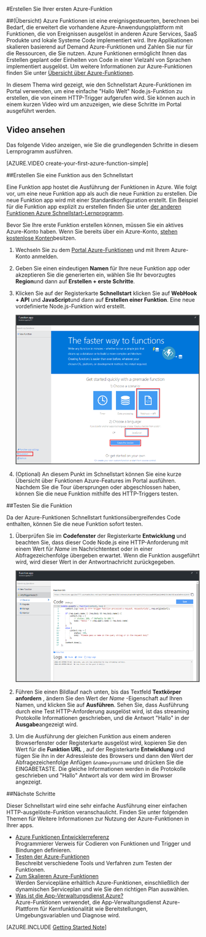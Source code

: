 <properties
   pageTitle="Erstellen Ihrer ersten Azure-Funktion | Microsoft Azure"
   description="Erstellen Sie Ihrer ersten Azure-Funktion, einer ohne Server-Anwendung in weniger als zwei Minuten."
   services="functions"
   documentationCenter="na"
   authors="ggailey777"
   manager="erikre"
   editor=""
   tags=""
/>

<tags
   ms.service="functions"
   ms.devlang="multiple"
   ms.topic="hero-article"
   ms.tgt_pltfrm="multiple"
   ms.workload="na"
   ms.date="09/08/2016"
   ms.author="glenga"/>

#<a name="create-your-first-azure-function"></a>Erstellen Sie Ihrer ersten Azure-Funktion

##<a name="overview"></a>(Übersicht)
Azure Funktionen ist eine ereignisgesteuerten, berechnen bei Bedarf, die erweitert die vorhandene Azure-Anwendungsplattform mit Funktionen, die von Ereignissen ausgelöst in anderen Azure Services, SaaS Produkte und lokale Systeme Code implementiert wird. Ihre Applikationen skalieren basierend auf Demand Azure-Funktionen und Zahlen Sie nur für die Ressourcen, die Sie nutzen. Azure Funktionen ermöglicht Ihnen das Erstellen geplant oder Einheiten von Code in einer Vielzahl von Sprachen implementiert ausgelöst. Um weitere Informationen zur Azure-Funktionen finden Sie unter [Übersicht über Azure-Funktionen](functions-overview.md).

In diesem Thema wird gezeigt, wie den Schnellstart Azure-Funktionen im Portal verwenden, um eine einfache "Hallo Welt" Node.js-Funktion zu erstellen, die von einem HTTP-Trigger aufgerufen wird. Sie können auch in einem kurzen Video wird um anzuzeigen, wie diese Schritte im Portal ausgeführt werden.

## <a name="watch-the-video"></a>Video ansehen

Das folgende Video anzeigen, wie Sie die grundlegenden Schritte in diesem Lernprogramm ausführen. 

[AZURE.VIDEO create-your-first-azure-function-simple]

##<a name="create-a-function-from-the-quickstart"></a>Erstellen Sie eine Funktion aus den Schnellstart

Eine Funktion app hostet die Ausführung der Funktionen in Azure. Wie folgt vor, um eine neue Funktion app als auch die neue Funktion zu erstellen. Die neue Funktion app wird mit einer Standardkonfiguration erstellt. Ein Beispiel für die Funktion app explizit zu erstellen finden Sie unter [der anderen Funktionen Azure Schnellstart-Lernprogramm](functions-create-first-azure-function-azure-portal.md).

Bevor Sie Ihre erste Funktion erstellen können, müssen Sie ein aktives Azure-Konto haben. Wenn Sie bereits über ein Azure-Konto, [stehen kostenlose Konten](https://azure.microsoft.com/free/)besitzen.

1. Wechseln Sie zu dem [Portal Azure-Funktionen](https://functions.azure.com/signin) und mit Ihrem Azure-Konto anmelden.

2. Geben Sie einen eindeutigen **Namen** für Ihre neue Funktion app oder akzeptieren Sie die generierten ein, wählen Sie Ihr bevorzugtes **Region**und dann auf **Erstellen + erste Schritte**. 

3. Klicken Sie auf der Registerkarte **Schnellstart** klicken Sie auf **WebHook + API** und **JavaScript**und dann auf **Erstellen einer Funktion**. Eine neue vordefinierte Node.js-Funktion wird erstellt. 

    ![](./media/functions-create-first-azure-function/function-app-quickstart-node-webhook.png)

4. (Optional) An diesem Punkt im Schnellstart können Sie eine kurze Übersicht über Funktionen Azure-Features im Portal ausführen.   Nachdem Sie die Tour übersprungen oder abgeschlossen haben, können Sie die neue Funktion mithilfe des HTTP-Triggers testen.

##<a name="test-the-function"></a>Testen Sie die Funktion

Da der Azure-Funktionen Schnellstart funktionsübergreifendes Code enthalten, können Sie die neue Funktion sofort testen.

1. Überprüfen Sie im **Codefenster** der Registerkarte **Entwicklung** und beachten Sie, dass dieser Code Node.js eine HTTP-Anforderung mit einem Wert für *Name* im Nachrichtentext oder in einer Abfragezeichenfolge übergeben erwartet. Wenn die Funktion ausgeführt wird, wird dieser Wert in der Antwortnachricht zurückgegeben.

    ![](./media/functions-create-first-azure-function/function-app-develop-tab-testing.png)

2. Führen Sie einen Bildlauf nach unten, bis das Textfeld **Textkörper anfordern** , ändern Sie den Wert der *Name* -Eigenschaft auf Ihren Namen, und klicken Sie auf **Ausführen**. Sehen Sie, dass Ausführung durch eine Test HTTP-Anforderung ausgelöst wird, ist das streaming Protokolle Informationen geschrieben, und die Antwort "Hallo" in der **Ausgabe**angezeigt wird. 

3. Um die Ausführung der gleichen Funktion aus einem anderen Browserfenster oder Registerkarte ausgelöst wird, kopieren Sie den Wert für die **Funktion URL** , auf der Registerkarte **Entwicklung** und fügen Sie ihn in der Adressleiste des Browsers und dann den Wert der Abfragezeichenfolge Anfügen `&name=yourname` und drücken Sie die EINGABETASTE. Die gleiche Informationen werden in die Protokolle geschrieben und "Hallo" Antwort als vor dem wird im Browser angezeigt.

##<a name="next-steps"></a>Nächste Schritte

Dieser Schnellstart wird eine sehr einfache Ausführung einer einfachen HTTP-ausgelöste-Funktion veranschaulicht. Finden Sie unter folgenden Themen für Weitere Informationen zur Nutzung der Azure-Funktionen in Ihrer apps.

+ [Azure Funktionen Entwicklerreferenz](functions-reference.md)  
Programmierer Verweis für Codieren von Funktionen und Trigger und Bindungen definieren.
+ [Testen der Azure-Funktionen](functions-test-a-function.md)  
Beschreibt verschiedene Tools und Verfahren zum Testen der Funktionen.
+ [Zum Skalieren Azure-Funktionen](functions-scale.md)  
Werden Servicepläne erhältlich Azure-Funktionen, einschließlich der dynamischen Serviceplan und wie Sie den richtigen Plan auswählen. 
+ [Was ist die App-Verwaltungsdienst Azure?](../app-service/app-service-value-prop-what-is.md)  
Azure-Funktionen verwendet, die App-Verwaltungsdienst Azure-Plattform für Kernfunktionalität wie Bereitstellungen, Umgebungsvariablen und Diagnose wird. 

[AZURE.INCLUDE [Getting Started Note](../../includes/functions-get-help.md)]
